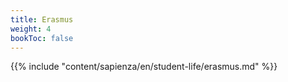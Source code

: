 ```yaml
---
title: Erasmus
weight: 4
bookToc: false
---
```


{{% include "content/sapienza/en/student-life/erasmus.md" %}}